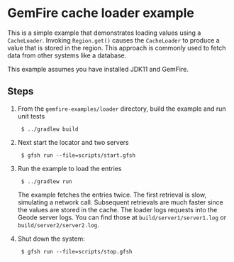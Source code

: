 <!--
  ~ Copyright (c) VMware, Inc. 2023. All rights reserved.
  ~ SPDX-License-Identifier: Apache-2.0
  -->
<!--
Licensed to the Apache Software Foundation (ASF) under one or more
contributor license agreements.  See the NOTICE file distributed with
this work for additional information regarding copyright ownership.
The ASF licenses this file to You under the Apache License, Version 2.0
(the "License"); you may not use this file except in compliance with
the License.  You may obtain a copy of the License at

     http://www.apache.org/licenses/LICENSE-2.0

Unless required by applicable law or agreed to in writing, software
distributed under the License is distributed on an "AS IS" BASIS,
WITHOUT WARRANTIES OR CONDITIONS OF ANY KIND, either express or implied.
See the License for the specific language governing permissions and
limitations under the License.
-->

# GemFire cache loader example

This is a simple example that demonstrates loading values using a
`CacheLoader`.  Invoking `Region.get()` causes the `CacheLoader` to
produce a value that is stored in the region.  This approach is
commonly used to fetch data from other systems like a database.

This example assumes you have installed JDK11 and GemFire.

## Steps

1. From the `gemfire-examples/loader` directory, build the example and
   run unit tests

        $ ../gradlew build

2. Next start the locator and two servers

        $ gfsh run --file=scripts/start.gfsh

3. Run the example to load the entries

        $ ../gradlew run

    The example fetches the entries twice.  The first retrieval is slow,
    simulating a network call.  Subsequent retrievals are much faster since the
    values are stored in the cache.  The loader logs requests into the Geode
    server logs.  You can find those at `build/server1/server1.log` or
    `build/server2/server2.log`.

4. Shut down the system:

        $ gfsh run --file=scripts/stop.gfsh

